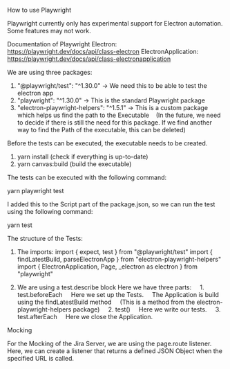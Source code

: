 How to use Playwright

Playwright currently only has experimental support for Electron automation.
Some features may not work.

Documentation of Playwright
Electron: https://playwright.dev/docs/api/class-electron
ElectronApplication: https://playwright.dev/docs/api/class-electronapplication

We are using three packages:

1. "@playwright/test": "^1.30.0" -> We need this to be able to test the electron app
2. "playwright": "^1.30.0" -> This is the standard Playwright package
3. "electron-playwright-helpers": "^1.5.1" -> This is a custom package which helps us find the path to the Executable
      (In the future, we need to decide if there is still the need for this package. If we find another way to find the Path of the executable, this can be deleted)

Before the tests can be executed, the executable needs to be created.

1. yarn install (check if everything is up-to-date)
2. yarn canvas:build (build the executable)

The tests can be executed with the following command:

yarn playwright test

I added this to the Script part of the package.json, so we can run the test using the following command:

yarn test

The structure of the Tests:

1. The imports:
   import { expect, test } from "@playwright/test"
   import { findLatestBuild, parseElectronApp } from "electron-playwright-helpers"
   import { ElectronApplication, Page, \_electron as electron } from "playwright"

2. We are using a test.describe block
   Here we have three parts:
       1. test.beforeEach
       Here we set up the Tests.
       The Application is build using the findLatestBuild method
       (This is a method from the electron-playwright-helpers package)
       2. test()
       Here we write our tests.
       3. test.afterEach
       Here we close the Application.

Mocking

For the Mocking of the Jira Server, we are using the page.route listener.
Here, we can create a listener that returns a defined JSON Object when the specified URL is called.

